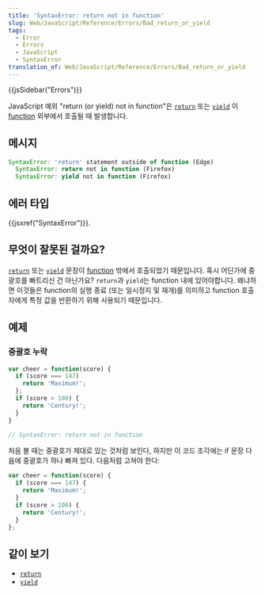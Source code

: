 ```yaml
---
title: 'SyntaxError: return not in function'
slug: Web/JavaScript/Reference/Errors/Bad_return_or_yield
tags:
  - Error
  - Errors
  - JavaScript
  - SyntaxError
translation_of: Web/JavaScript/Reference/Errors/Bad_return_or_yield
---
```

{{jsSidebar("Errors")}}

JavaScript 예외 "return (or yield) not in function"은
[`return`](/en-US/docs/Web/JavaScript/Reference/Statements/return)
또는 [`yield`](/en-US/docs/Web/JavaScript/Reference/Operators/yield)
이 [function](/en-US/docs/Web/JavaScript/Guide/Functions) 외부에서 호출될 때 발생합니다.

## 메시지

```js
SyntaxError: 'return' statement outside of function (Edge)
  SyntaxError: return not in function (Firefox)
  SyntaxError: yield not in function (Firefox)
```

## 에러 타입

{{jsxref("SyntaxError")}}.

## 무엇이 잘못된 걸까요?

[`return`](/en-US/docs/Web/JavaScript/Reference/Statements/return)
또는 [`yield`](/en-US/docs/Web/JavaScript/Reference/Operators/yield)
문장이 [function](/en-US/docs/Web/JavaScript/Guide/Functions) 밖에서 호출되었기 때문입니다.
혹시 어딘가에 중괄호를 빠트리신 건 아닌가요? `return`과 `yield`는 function 내에 있어야합니다.
왜냐하면 이것들은 function의 실행 종료 (또는 일시정지 및 재개)를 의미하고 function 호출자에게 특정 값을 반환하기 위해 사용되기 때문입니다.

## 예제

### 중괄호 누락

```js example-bad
var cheer = function(score) {
  if (score === 147)
    return 'Maximum!';
  };
  if (score > 100) {
    return 'Century!';
  }
}

// SyntaxError: return not in function
```

처음 볼 때는 중괄호가 제대로 있는 것처럼 보인다, 하지만 이 코드 조각에는 if 문장 다음에 중괄호가 하나 빠져 있다. 다음처럼 고쳐야 한다:

```js example-good
var cheer = function(score) {
  if (score === 147) {
    return 'Maximum!';
  }
  if (score > 100) {
    return 'Century!';
  }
};
```

## 같이 보기

- [`return`](/en-US/docs/Web/JavaScript/Reference/Statements/return)
- [`yield`](/en-US/docs/Web/JavaScript/Reference/Operators/yield)
